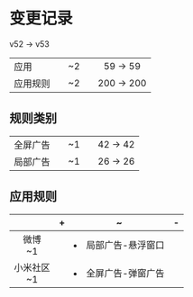 # 变更记录

v52 -> v53

||||||
|-|:-:|:-:|:-:|:-:|
|应用||~2||59 -> 59|
|应用规则||~2||200 -> 200|

## 规则类别

||||||
|-|:-:|:-:|:-:|:-:|
|全屏广告||~1||42 -> 42|
|局部广告||~1||26 -> 26|

## 应用规则

||+|~|-|
|:-:|-|-|-|
|微博<br>~1||<li>局部广告-悬浮窗口||
|小米社区<br>~1||<li>全屏广告-弹窗广告||
